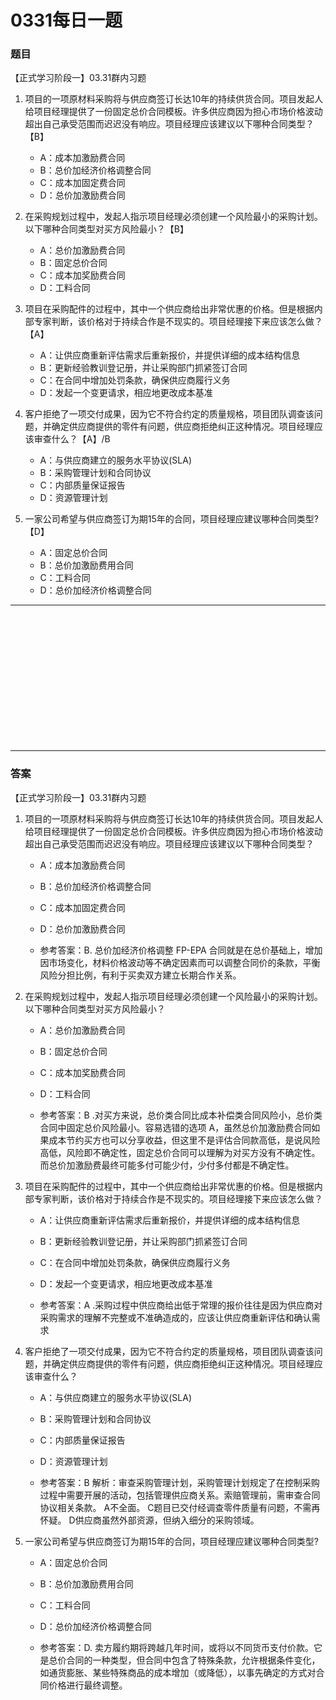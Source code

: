 # 0331每日一题
### 题目
【正式学习阶段一】03.31群内习题

1. 项目的一项原材料采购将与供应商签订长达10年的持续供货合同。项目发起人给项目经理提供了一份固定总价合同模板。许多供应商因为担心市场价格波动超出自己承受范围而迟迟没有响应。项目经理应该建议以下哪种合同类型？ 【B】
	- A：成本加激励费合同
	- B：总价加经济价格调整合同
	- C：成本加固定费合同 
	- D：总价加激励费合同

2. 在采购规划过程中，发起人指示项目经理必须创建一个风险最小的采购计划。以下哪种合同类型对买方风险最小？【B】
	- A：总价加激励费合同
	- B：固定总价合同
	- C：成本加奖励费合同
	- D：工料合同

3. 项目在采购配件的过程中，其中一个供应商给出非常优惠的价格。但是根据内部专家判断，该价格对于持续合作是不现实的。项目经理接下来应该怎么做？【A】
	- A：让供应商重新评估需求后重新报价，并提供详细的成本结构信息
	- B：更新经验教训登记册，并让采购部门抓紧签订合同
	- C：在合同中增加处罚条款，确保供应商履行义务
	- D：发起一个变更请求，相应地更改成本基准

4. 客户拒绝了一项交付成果，因为它不符合约定的质量规格，项目团队调查该问题，并确定供应商提供的零件有问题，供应商拒绝纠正这种情况。项目经理应该审查什么？【A】/B
	- A：与供应商建立的服务水平协议(SLA)
	- B：采购管理计划和合同协议
	- C：内部质量保证报告
	- D：资源管理计划

5. 一家公司希望与供应商签订为期15年的合同，项目经理应建议哪种合同类型?【D】
	- A：固定总价合同
	- B：总价加激励费用合同
	- C：工料合同
	- D：总价加经济价格调整合同

<hr/>
<br/><br/><br/><br/><br/><br/><br/><br/><br/><br/><br/><br/>
<hr/>

### 答案
【正式学习阶段一】03.31群内习题

1. 项目的一项原材料采购将与供应商签订长达10年的持续供货合同。项目发起人给项目经理提供了一份固定总价合同模板。许多供应商因为担心市场价格波动超出自己承受范围而迟迟没有响应。项目经理应该建议以下哪种合同类型？ 
	- A：成本加激励费合同
	- B：总价加经济价格调整合同
	- C：成本加固定费合同 
	- D：总价加激励费合同

	- 参考答案：B. 总价加经济价格调整 FP-EPA 合同就是在总价基础上，增加因市场变化，材料价格波动等不确定因素而可以调整合同价的条款，平衡风险分担比例，有利于买卖双方建立长期合作关系。

2. 在采购规划过程中，发起人指示项目经理必须创建一个风险最小的采购计划。以下哪种合同类型对买方风险最小？
	- A：总价加激励费合同
	- B：固定总价合同
	- C：成本加奖励费合同
	- D：工料合同

	- 参考答案：B .对买方来说，总价类合同比成本补偿类合同风险小，总价类合同中固定总价风险最小。容易选错的选项 A，虽然总价加激励费合同如果成本节约买方也可以分享收益，但这里不是评估合同款高低，是说风险高低，风险即不确定性，固定总价合同可以理解为对买方没有不确定性。而总价加激励费最终可能多付可能少付，少付多付都是不确定性。

3. 项目在采购配件的过程中，其中一个供应商给出非常优惠的价格。但是根据内部专家判断，该价格对于持续合作是不现实的。项目经理接下来应该怎么做？
	- A：让供应商重新评估需求后重新报价，并提供详细的成本结构信息
	- B：更新经验教训登记册，并让采购部门抓紧签订合同
	- C：在合同中增加处罚条款，确保供应商履行义务
	- D：发起一个变更请求，相应地更改成本基准

	- 参考答案：A .采购过程中供应商给出低于常理的报价往往是因为供应商对采购需求的理解不完整或不准确造成的，应该让供应商重新评估和确认需求

4. 客户拒绝了一项交付成果，因为它不符合约定的质量规格，项目团队调查该问题，并确定供应商提供的零件有问题，供应商拒绝纠正这种情况。项目经理应该审查什么？
	- A：与供应商建立的服务水平协议(SLA)
	- B：采购管理计划和合同协议
	- C：内部质量保证报告
	- D：资源管理计划

	- 参考答案：B 解析：审查采购管理计划，采购管理计划规定了在控制采购过程中需要开展的活动，包括管理供应商关系。索赔管理前，需审查合同协议相关条款。 A不全面。 C题目已交付经调查零件质量有问题，不需再怀疑。 D供应商虽然外部资源，但纳入细分的采购领域。

5. 一家公司希望与供应商签订为期15年的合同，项目经理应建议哪种合同类型?
	- A：固定总价合同
	- B：总价加激励费用合同
	- C：工料合同
	- D：总价加经济价格调整合同

	- 参考答案：D. 卖方履约期将跨越几年时间，或将以不同货币支付价款。它是总价合同的一种类型，但合同中包含了特殊条款，允许根据条件变化，如通货膨胀、某些特殊商品的成本增加（或降低），以事先确定的方式对合同价格进行最终调整。